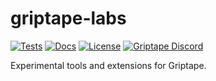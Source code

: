 # griptape-labs

[![Tests](https://github.com/griptape-ai/griptape-labs/actions/workflows/tests.yml/badge.svg)](https://github.com/griptape-ai/griptape-labs/actions/workflows/tests.yml)
[![Docs](https://readthedocs.org/projects/griptape/badge/)](https://griptape.readthedocs.io/en/latest/)
[![License](https://img.shields.io/badge/License-Apache%202.0-blue.svg)](https://github.com/gitbucket/gitbucket/blob/master/LICENSE)
[![Griptape Discord](https://dcbadge.vercel.app/api/server/gnWRz88eym?compact=true&style=flat)](https://discord.gg/gnWRz88eym)

Experimental tools and extensions for Griptape.